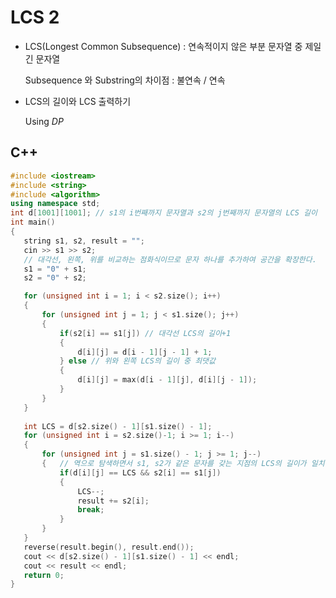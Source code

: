# LCS 2
* LCS(Longest Common Subsequence) : 연속적이지 않은 부분 문자열 중 제일 긴 문자열   

  Subsequence 와 Substring의 차이점 : 불연속 / 연속   
 
* LCS의 길이와 LCS 출력하기
  
  Using _DP_ 
 
 ## C++
 ```c++
 #include <iostream>
#include <string>
#include <algorithm>
using namespace std;
int d[1001][1001]; // s1의 i번째까지 문자열과 s2의 j번째까지 문자열의 LCS 길이
int main()
{
	string s1, s2, result = "";
	cin >> s1 >> s2;
	// 대각선, 왼쪽, 위를 비교하는 점화식이므로 문자 하나를 추가하여 공간을 확장한다.
	s1 = "0" + s1; 
	s2 = "0" + s2;

	for (unsigned int i = 1; i < s2.size(); i++)
	{
		for (unsigned int j = 1; j < s1.size(); j++)
		{
			if(s2[i] == s1[j]) // 대각선 LCS의 길이+1
			{
				d[i][j] = d[i - 1][j - 1] + 1;
			} else // 위와 왼쪽 LCS의 길이 중 최댓값
			{
				d[i][j] = max(d[i - 1][j], d[i][j - 1]);
			}
		}
	}
	
	int LCS = d[s2.size() - 1][s1.size() - 1];
	for (unsigned int i = s2.size()-1; i >= 1; i--)
	{
		for (unsigned int j = s1.size() - 1; j >= 1; j--)
		{	// 역으로 탐색하면서 s1, s2가 같은 문자를 갖는 지점의 LCS의 길이가 일치하는지 확인한다.
			if(d[i][j] == LCS && s2[i] == s1[j]) 
			{
				LCS--;
				result += s2[i];
				break;
			}
		}
	}
	reverse(result.begin(), result.end());
	cout << d[s2.size() - 1][s1.size() - 1] << endl;
	cout << result << endl;
	return 0;
}
```

